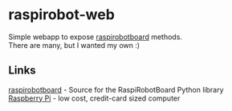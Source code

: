 raspirobot-web
==========
Simple webapp to expose [raspirobotboard](https://github.com/simonmonk/raspirobotboard) methods.  
There are many, but I wanted my own :)


Links
-------
[raspirobotboard](https://github.com/simonmonk/raspirobotboard) - Source for the RaspiRobotBoard Python library  
[Raspberry Pi](http://www.raspberrypi.org) - low cost, credit-card sized computer